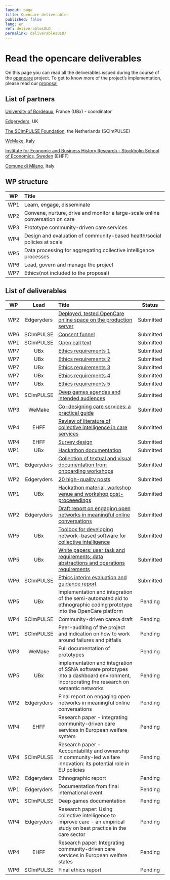 ```yaml
---
layout: page
title: Opencare deliverables
published: false
lang: en
ref: deliverablesOLD
permalink: deliverablesOLD/
---
```


# Read the opencare deliverables


On this page you can read all the deliverables issued during the course of the [opencare](http://opencare.cc) project. To get to know more of the project’s implementation, please read our [proposal](https://drive.google.com/open?id=0BxnwAmGNB9t9NVRtZUlZZGRtUW8)

## List of partners

[University of Bordeaux](https://www.u-bordeaux.fr), France (UBx) - coordinator

[Edgeryders](https://edgeryders.eu), UK

[The SCImPULSE Foundation](http://www.scimpulse.org/), the Netherlands (SCImPULSE)

[WeMake](http://wemake.cc/), Italy

[Institute for Economic and Business History Research - Stockholm School of Economics, Sweden](https://www.hhs.se/en/research/institutes/ehff/) (EHFF)

[Comune di Milano](https://www.comune.milano.it/), Italy

## WP structure


|  WP | Title |  
|  :------: | :------ |
|  WP1 | Learn, engage, disseminate |
|  WP2 | Convene, nurture, drive and monitor a large-scale online conversation on care |  |
|  WP3 | Prototype community-driven care services |  |
|  WP4 | Design and evaluation of community-based health/social policies at scale |  |
|  WP5 | Data processing for aggregating collective intelligence processes |  |
|  WP6 | Lead, govern and manage the project |  |
|  WP7 | Ethics(not included to the proposal) |  |




## List of deliverables

|  WP | Lead | Title | Status |
|  :------: | :------: | :------ | :------: |
|  WP2 | Edgeryders | [Deployed, tested OpenCare online space on the production server](https://drive.google.com/open?id=0BxnwAmGNB9t9RnliLTdvR3Jrbzg) | Submitted |
|  WP6 | SCImPULSE | [Consent funnel](https://drive.google.com/open?id=0BxnwAmGNB9t9Ui1qcHhYSkh1UHc) | Submitted |
|  WP1 | SCImPULSE | [Open call text](https://drive.google.com/open?id=0BxnwAmGNB9t9YXNFY3o5N1ZfNDg) | Submitted |
|  WP7 | UBx | [Ethics requirements 1](https://drive.google.com/open?id=0BxnwAmGNB9t9ZGNibk9qSHEtaHM) | Submitted |
|  WP7 | UBx | [Ethics requirements 2](https://drive.google.com/open?id=0BxnwAmGNB9t9VFd2R2V6Nk5iSXc) | Submitted |
|  WP7 | UBx | [Ethics requirements 3](https://drive.google.com/open?id=0BxnwAmGNB9t9WExKbzV3Y1N6bnM) | Submitted |
|  WP7 | UBx | [Ethics requirements 4](https://drive.google.com/open?id=0BxnwAmGNB9t9ZzczdThtX2JUTmM) | Submitted |
|  WP7 | UBx | [Ethics requirements 5](https://drive.google.com/open?id=0BxnwAmGNB9t9WExKbzV3Y1N6bnM) | Submitted |
|  WP1 | SCImPULSE | [Deep games agendas and intended audiences](https://drive.google.com/open?id=0B7Qizz3IKLItSkhLX1hGaXp4MHM) | Submitted |
|  WP3 | WeMake | [Co-designing care services: a practical guide](https://drive.google.com/open?id=0BxnwAmGNB9t9ZnoxV2x1MDlCSEk) | Submitted |
|  WP4 | EHFF | [Review of literature of collective intelligence in care services](https://drive.google.com/open?id=0BxnwAmGNB9t9ZWNvMHpEUkVNSW8) | Submitted |
|  WP4 | EHFF | [Survey design ](https://drive.google.com/open?id=0BxnwAmGNB9t9TDFmSE9zVFhBeGc)| Submitted |
|  WP1 | UBx | [Hackathon documentation](https://drive.google.com/open?id=0BxnwAmGNB9t9aW81YjRWMGk5bGc) | Submitted |
|  WP1 | Edgeryders | [Collection of textual and visual documentation from onboarding workshops](https://drive.google.com/open?id=0BxnwAmGNB9t9allJbEtVTnEtd2s) | Submitted |
|  WP2 | Edgeryders | [20 high-quality posts](https://drive.google.com/open?id=0BxnwAmGNB9t9MlpHY1FIdGdfTkE) | Submitted |
|  WP1 | UBx | [Hackathon material, workshop venue and workshop post-proceeedings](https://drive.google.com/open?id=0BxnwAmGNB9t9V0c0MTQtYzVlV28) | Submitted |
|  WP2 | Edgeryders | [Draft report on engaging open networks in meaningful online conversations](https://drive.google.com/open?id=0BxnwAmGNB9t9ODNnb2hDQ05hWXc) | Submitted |
|  WP5 | UBx | [Toolbox for developing network-based software for collective intelligence](https://drive.google.com/open?id=0BxnwAmGNB9t9b1k1WVlEaDNWRTQ) | Submitted |
|  WP5 | UBx | [White papers: user task and requirements; data abstractions and operations requirements](https://drive.google.com/open?id=0BxnwAmGNB9t9d1RQYzBoUWNVZWM) | Submitted |
|  WP6 | SCImPULSE | [Ethics interim evaluation and guidance report](https://drive.google.com/open?id=0BxnwAmGNB9t9MWtvcEp5U1ZKYjg) | Submitted |
|  WP5 | UBx | Implementation and integration of the semi-automated aid to ethnographic coding prototype into the OpenCare platform | Pending |
|  WP4 | SCImPULSE | Community-driven care:a draft | Pending |
|  WP1 | SCImPULSE | Peer-auditing of the project and indication on how to work around failures and pitfalls | Pending |
|  WP3 | WeMake | Full documentation of prototypes | Pending |
|  WP5 | UBx | Implementation and integration of SSNA software prototypes into a dashboard environment, incorporating the research on semantic networks | Pending |
|  WP2 | Edgeryders | Final report on engaging open networks in meaningful online conversations | Pending |
|  WP4 | EHFF | Research paper - integrating community-driven care services in European welfare system | Pending |
|  WP4 | SCImPULSE | Research paper - Accountability and ownership in community-led welfare innovation: its potential role in EU policies | Pending |
|  WP2 | Edgeryders | Ethnographic report | Pending |
|  WP1 | Edgeryders | Documentation from final international event | Pending |
|  WP1 | SCImPULSE | Deep games documentation | Pending |
|  WP4 | Edgeryders | Research paper: Using collective intelligence to improve care - an empirical study on best practice in the care sector | Pending |
|  WP4 | EHFF | Research paper: Integrating community-driven care services in European welfare states | Pending |
|  WP6 | SCImPULSE | Final ethics report | Pending |
